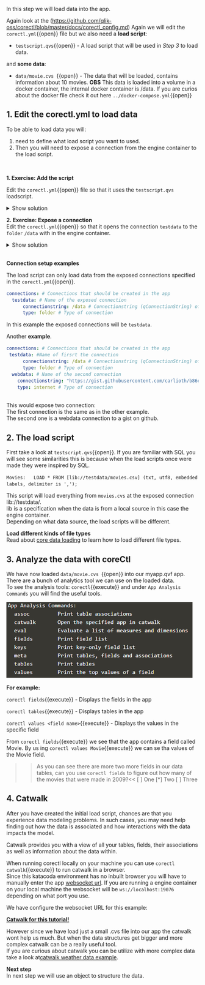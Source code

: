 In this step we will load data into the app.<br> 

Again look at the (https://github.com/qlik-oss/corectl/blob/master/docs/corectl_config.md)
Again we will edit the `corectl.yml`{{open}} file but we also need a **load script**: <br>

* `testscript.qvs`{{open}} - A load script that will be used in *Step 3* to load data. 

and **some data**:
* `data/movie.cvs `{{open}} - The data that will be loaded, contains information about 10 movies. 
**OBS** This data is loaded into a volume in a docker container, the internal docker container is /data. If you are curios about the docker file check it out here `../docker-compose.yml`{{open}} 
## 1. Edit the corectl.yml to load data
To be able to load data you will:
1. need to define what load script you want to used. 
2. Then you will need to expose a connection from the engine container to the load script.

<br>

**1. Exercise: Add the script**

  Edit the `corectl.yml`{{open}} file so that it uses the `testscript.qvs` loadscript.

<details> <summary>Show solution</summary>
<p> 
<pre class="file" data-target="clipboard">
engine: localhost:19076 # URL and port to running Qlik Associative Engine instance
app: /myapp.qvf   # App name that the tool should open a session against.
script: testscript.qvs # Path to a script that should be set in the app
</pre>
</p>
</details>  

**2. Exercise: Expose a connection**  
  Edit the `corectl.yml`{{open}} so that it opens the connection `testdata` to the `folder` `/data` with in the engine container.

<details> <summary>Show solution</summary>
<p> 
<pre class="file" data-target="clipboard">
engine: localhost:19076 # URL and port to running Qlik Associative Engine instance
app: /myapp.qvf   # App name that the tool should open a session against.
script: testscript.qvs # Path to a script that should be set in the app
connections: # Connections that should be created in the app
  testdata: # Name of the connection
      connectionstring: /data # Connectionstring (qConnectionString) of the connection. For a folder connector this is an absolute or relative path inside of the engine docker container.
      type: folder # Type of connection

</pre>
</p>
</details>  
<br>

**Connection setup examples**

The load script can only load data from the exposed connections specified in the `corectl.yml`{{open}}. 
```yml
connections: # Connections that should be created in the app
  testdata: # Name of the exposed connection
      connectionstring: /data # Connectionstring (qConnectionString) of the connection. For a folder connector this is an absolute or relative path inside of the engine docker container.
      type: folder # Type of connection
```
In this example the exposed connections will be `testdata`. 
<br>

Another **example**. 
```yml
connections: # Connections that should be created in the app
 testdata: #Name of firsrt the connection
      connectionstring: /data # Connectionstring (qConnectionString) of the connection. For a folder connector this is an absolute or relative path inside of the engine docker container.
      type: folder # Type of connection
  webdata: # Name of the second connection
    connectionstring: "https://gist.githubusercontent.com/carlioth/b86ede12e75b5756c9f34c0d65a22bb3/raw/e733b74c7c1c5494669b36893a31de5427b7b4fc/MovieInfo.csv" # Connectionstring (qConnectionString) of the connection. For a folder connector this is an absolute or relative path inside of the engine docker container.
    type: internet # Type of connection
 
```
This would expose two connection:<br>
The first connection is the same as in the other example. <br> The second one is a webdata connection to a gist on github.


## 2. The load script
First take a look at `testscript.qvs`{{open}}. If you are familiar with SQL you will see some similarities this is because when the load scripts once were made they were inspired by SQL. 
<br>


`
Movies:  
LOAD *
FROM [lib://testdata/movies.csv]
(txt, utf8, embedded labels, delimiter is ',');
`

This script will load everything from `movies.cvs` at the exposed connection lib://testdata/. <br>
lib is a specification when the data is from a local source in this case the engine container.
<br>Depending on what data source, the load scripts will be different. 
<br>

**Load different kinds of file types**<br>
Read about [core data loading](https://github.com/qlik-oss/core-data-loading) to learn how to load different file types. 



## 3. Analyze the data with coreCtl

We have now loaded `data/movie.cvs `{{open}} into our myapp.qvf app. There are a bunch of analytics tool we can use on the loaded data.
<br>
To see the analysis tools: `corectl`{{execute}} and under `App Analysis Commands` you will find the useful tools.
<br>

![Analysis](assets/analys.png)

**For example:**
<br>

`corectl fields`{{execute}} - Displays the fields in the app
<br>

`corectl tables`{{execute}} - Displays tables in the app
<br>

`corectl values <field name>`{{execute}} - Displays the values in the specific field
<br>

From `corectl fields`{{execute}} we see that the app contains a field called Movie. By us
ing `corectl values Movie`{{execute}} we can se tha values of the Movie field.
<br>

>>As you can see there are more two more fields in our data tables, can you use `corectl fields` to figure out how many of the movies that were made in 2009?<<
[ ] One
[*] Two
[ ] Three


## 4. Catwalk
After you have created the initial load script, chances are that you experience data modeling problems. In such cases, you may need help finding out how the data is associated and how interactions with the data impacts the model.

Catwalk provides you with a view of all your tables, fields, their associations as well as information about the data within.

When running corectl locally on your machine you can use `corectl catwalk`{{execute}} to run catwalk in a browser. 
<br>
Since this katacoda environment has no inbuilt browser you will have to manually enter the app [websocket url](https://catwalk.core.qlik.com/?engine_url=). If you are running a engine container on your local machine the websocket will be `ws://localhost:19076` depending on what port you use.

We have configure the websocket URL for this example:

 [**Catwalk for this tutorial!**](https://catwalk.core.qlik.com/?engine_url=wss://[[HOST_SUBDOMAIN]]-19076-[[KATACODA_HOST]].environments.katacoda.com/home/engine/Qlik/Sense/Apps/myapp.qvf) 

However since we have load just a small .cvs file into our app the catwalk wont help us much. But when the data structures get bigger and more complex catwalk can be a really useful tool.<br>
If you are curious about catwalk you can be utilize with more complex data take a look at[catwalk weather data example](https://catwalk.core.qlik.com/?engine_url=wss://apps.core.qlik.com/app/doc/01775889-c700-413f-9b0e-6ba1837c52b0/).

**Next step**
<br> In next step we will use an object to structure the data.